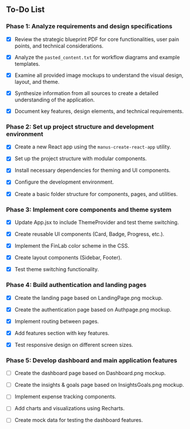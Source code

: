 ## To-Do List

### Phase 1: Analyze requirements and design specifications
- [x] Review the strategic blueprint PDF for core functionalities, user pain points, and technical considerations.
- [x] Analyze the `pasted_content.txt` for workflow diagrams and example templates.
- [x] Examine all provided image mockups to understand the visual design, layout, and theme.
- [x] Synthesize information from all sources to create a detailed understanding of the application.
- [x] Document key features, design elements, and technical requirements.



### Phase 2: Set up project structure and development environment
- [x] Create a new React app using the `manus-create-react-app` utility.
- [x] Set up the project structure with modular components.
- [x] Install necessary dependencies for theming and UI components.
- [x] Configure the development environment.
- [x] Create a basic folder structure for components, pages, and utilities.


### Phase 3: Implement core components and theme system
- [x] Update App.jsx to include ThemeProvider and test theme switching.
- [x] Create reusable UI components (Card, Badge, Progress, etc.).
- [x] Implement the FinLab color scheme in the CSS.
- [x] Create layout components (Sidebar, Footer).
- [x] Test theme switching functionality.


### Phase 4: Build authentication and landing pages
- [x] Create the landing page based on LandingPage.png mockup.
- [x] Create the authentication page based on Authpage.png mockup.
- [x] Implement routing between pages.
- [x] Add features section with key features.
- [x] Test responsive design on different screen sizes.


### Phase 5: Develop dashboard and main application features
- [ ] Create the dashboard page based on Dashboard.png mockup.
- [ ] Create the insights & goals page based on InsightsGoals.png mockup.
- [ ] Implement expense tracking components.
- [ ] Add charts and visualizations using Recharts.
- [ ] Create mock data for testing the dashboard features.

